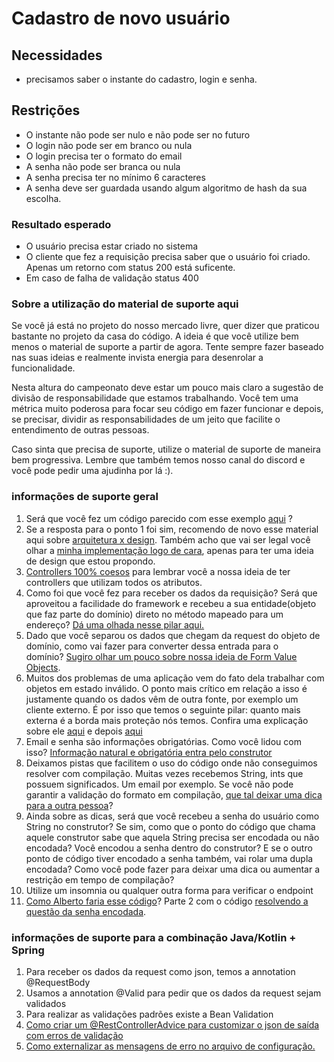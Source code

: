 # Cadastro de novo usuário

## Necessidades

* precisamos saber o instante do cadastro, login e senha.

## Restrições

*   O instante não pode ser nulo e não pode ser no futuro
*   O login não pode ser em branco ou nula
*   O login precisa ter o formato do email
*   A senha não pode ser branca ou nula
*   A senha precisa ter no mínimo 6 caracteres
*   A senha deve ser guardada usando algum algoritmo de hash da sua escolha.

### Resultado esperado

*  O usuário precisa estar criado no sistema
*  O cliente que fez a requisição precisa saber que o usuário foi criado. Apenas um retorno com status 200 está suficente.
* Em caso de falha de validação status 400

### Sobre a utilização do material de suporte aqui

Se você já está no projeto do nosso mercado livre, quer dizer que praticou bastante no projeto da casa do código. A ideia é que você utilize bem menos o material de suporte a partir de agora. Tente sempre fazer baseado nas suas ideias e realmente invista energia para desenrolar a funcionalidade. 

Nesta altura do campeonato deve estar um pouco mais claro a sugestão de divisão de responsabilidade que estamos trabalhando. Você tem uma métrica muito poderosa para focar seu código em fazer funcionar e depois, se precisar, dividir as responsabilidades de um jeito que facilite o entendimento de outras pessoas. 

Caso sinta que precisa de suporte, utilize o material de suporte de maneira bem progressiva. Lembre que também temos nosso canal do discord e você pode pedir uma ajudinha por lá :). 

### **informações de suporte geral**

1.  Será que você fez um código parecido com esse exemplo [aqui](https://youtu.be/_lQXmLAiufQ) ?
2.  Se a resposta para o ponto 1 foi sim, recomendo de novo esse material aqui sobre [arquitetura x design](https://youtu.be/HIIKgnIo7SA). Também acho que vai ser legal você olhar a [minha implementação logo de cara](https://youtu.be/1sXFbr19byA), apenas para ter uma ideia de design que estou propondo.
3.  [Controllers 100% coesos](https://youtu.be/NNKG2TFctfo) para lembrar você a nossa ideia de ter controllers que utilizam todos os atributos.
4.  Como foi que você fez para receber os dados da requisição? Será que aproveitou a facilidade do framework e recebeu a sua entidade(objeto que faz parte do domínio) direto no método mapeado para um endereço? [Dá uma olhada nesse pilar aqui.](https://youtu.be/AzyHKZwNg1A)
5.  Dado que você separou os dados que chegam da request do objeto de domínio, como vai fazer para converter dessa entrada para o domínio? [Sugiro olhar um pouco sobre nossa ideia de Form Value Objects](https://youtu.be/kzjSxBDQXp8).
6.  Muitos dos problemas de uma aplicação vem do fato dela trabalhar com objetos em estado inválido. O ponto mais crítico em relação a isso é justamente quando os dados vêm de outra fonte, por exemplo um cliente externo. É por isso que temos o seguinte pilar: quanto mais externa é a borda mais proteção nós temos. Confira uma explicação sobre ele [aqui](https://youtu.be/XPXOhvrJT1w) e depois [aqui](https://youtu.be/kkKqo80whqo)
7.  Email e senha são informações obrigatórias. Como você lidou com isso? [Informação natural e obrigatória entra pelo construtor](https://youtu.be/NoKjl0xMt6w)
8.  Deixamos pistas que facilitem o uso do código onde não conseguimos resolver com compilação. Muitas vezes recebemos String, ints que possuem significados. Um email por exemplo. Se você não pode garantir a validação do formato em compilação, [que tal deixar uma dica para a outra pessoa](https://youtu.be/iU19qJeXnVo)?
9.  Ainda sobre as dicas, será que você recebeu a senha do usuário como String no construtor? Se sim, como que o ponto do código que chama aquele construtor sabe que aquela String precisa ser encodada ou não encodada? Você encodou a senha dentro do construtor? E se o outro ponto de código tiver encodado a senha também, vai rolar uma dupla encodada? Como você pode fazer para deixar uma dica ou aumentar a restrição em tempo de compilação?
10.  Utilize um insomnia ou qualquer outra forma para verificar o endpoint
12.  [Como Alberto faria esse código](https://youtu.be/iQuCGFVZrlY)? Parte 2 com o código [resolvendo a questão da senha encodada](https://youtu.be/pvKsvSVzFJY).

### informações de suporte para a combinação Java/Kotlin + Spring

1.  Para receber os dados da request como json, temos a annotation @RequestBody
2.  Usamos a annotation @Valid para pedir que os dados da request sejam validados
3.  Para realizar as validações padrões existe a Bean Validation
4.  [Como criar um @RestControllerAdvice para customizar o json de saída com erros de validação](https://youtu.be/FO4HnZNCvoo)
5.  [Como externalizar as mensagens de erro no arquivo de configuração.](https://youtu.be/FO4HnZNCvoo)

